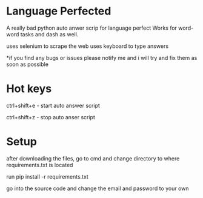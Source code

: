 # Language Perfected

A really bad python auto anwer scrip for language perfect
Works for word-word tasks and dash as well.

uses selenium to scrape the web
uses keyboard to type answers

*if you find any bugs or issues please notify me and i will try and fix them as soon as possible

# Hot keys
ctrl+shift+e - start auto answer script

ctrl+shift+z - stop auto anser script

# Setup
after downloading the files, go to cmd and change directory to where requirements.txt is located

run pip install -r requirements.txt

go into the source code and change the email and password to your own
